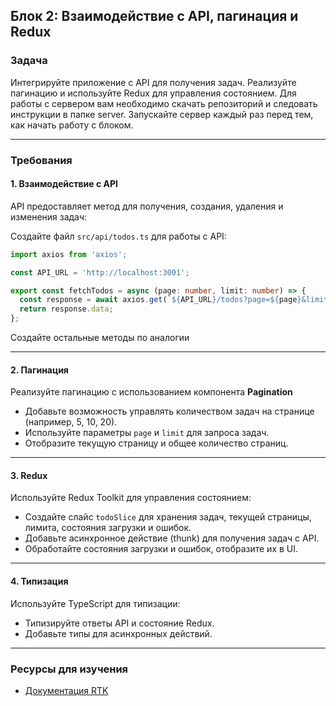  ## Блок 2: Взаимодействие с API, пагинация и Redux

 ### Задача
 Интегрируйте приложение с API для получения задач. Реализуйте пагинацию и используйте Redux для управления состоянием.
  Для работы с сервером вам необходимо скачать репозиторий и следовать инструкции в папке server. Запускайте сервер каждый раз перед тем, как начать работу с блоком.

 ---

 ### Требования

 #### 1. **Взаимодействие с API**
 API предоставляет метод для получения, создания, удаления и изменения задач:

 Создайте файл `src/api/todos.ts` для работы с API:
 ```ts
 import axios from 'axios';

 const API_URL = 'http://localhost:3001';

 export const fetchTodos = async (page: number, limit: number) => {
   const response = await axios.get(`${API_URL}/todos?page=${page}&limit=${limit}`);
   return response.data;
 };
 ```

 Создайте остальные методы по аналогии

 ---

 #### 2. **Пагинация**
 Реализуйте пагинацию с использованием компонента **Pagination**
 - Добавьте возможность управлять количеством задач на странице (например, 5, 10, 20).
 - Используйте параметры `page` и `limit` для запроса задач.
 - Отобразите текущую страницу и общее количество страниц.

 ---

 #### 3. **Redux**
 Используйте Redux Toolkit для управления состоянием:
 - Создайте слайс `todoSlice` для хранения задач, текущей страницы, лимита, состояния загрузки и ошибок.
 - Добавьте асинхронное действие (thunk) для получения задач с API.
 - Обработайте состояния загрузки и ошибок, отобразите их в UI.

 ---

 #### 4. **Типизация**
 Используйте TypeScript для типизации:
 - Типизируйте ответы API и состояние Redux.
 - Добавьте типы для асинхронных действий.

 ---

 ### Ресурсы для изучения
 - [Документация RTK](https://redux-toolkit.js.org/)
